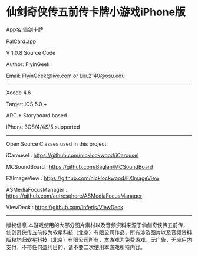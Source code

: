 仙剑奇侠传五前传卡牌小游戏iPhone版
================================

App名:仙剑卡牌

PalCard.app

V 1.0.8 Source Code

Author: FlyinGeek

Email: FlyinGeek@live.com or Liu.2140@osu.edu

--------------------------------

Xcode 4.6

Target: iOS 5.0 +

ARC + Storyboard based

iPhone 3GS/4/4S/5 supported

--------------------------------

Open Source Classes used in this project:

iCarousel : https://github.com/nicklockwood/iCarousel

MCSoundBoard : https://github.com/Baglan/MCSoundBoard

FXImageView : https://github.com/nicklockwood/FXImageView

ASMediaFocusManager : https://github.com/autresphere/ASMediaFocusManager

ViewDeck : https://github.com/Inferis/ViewDeck

--------------------------------

版权信息
本游戏使用的大部分图片素材以及音频资料来源于仙剑奇侠传五前传，仙剑奇侠传五前传为软星科技（北京）有限公司作品，所有涉及图片以及音频资料版权均归软星科技（北京）有限公司所有，本游戏为免费游戏，无广告，无应用内支付，不带任何盈利目的，请不要二次使用本游戏所持内容。
